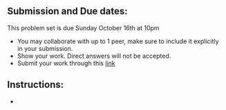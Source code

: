 ## Submission and Due dates:

This problem set is due Sunday October 16th at 10pm

- You may collaborate with up to 1 peer, make sure to include it explicitly in your submission.
- Show your work. Direct answers will not be accepted.
- Submit your work through this [link](tbd)

## Instructions:
- 